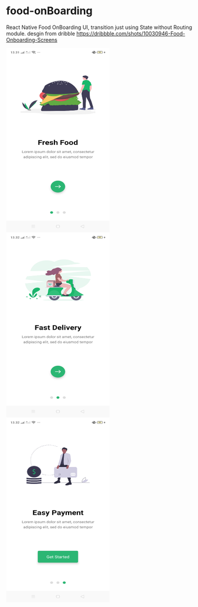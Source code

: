 # food-onBoarding
React Native Food OnBoarding UI, transition just using State without Routing module.
desgin from dribble https://dribbble.com/shots/10030946-Food-Onboarding-Screens

<img src="/screen/food.png" width="280" height="498" alt="Food design!">
<img src="/screen/delivery.png" width="280" height="498" alt="Delivery design!">
<img src="/screen/payment.png" width="280" height="498" alt="Payment design!">
